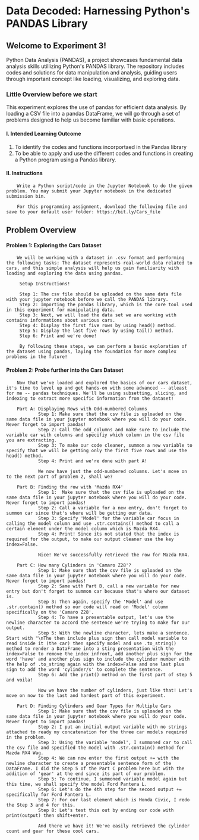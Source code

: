 # Data Decoded: Harnessing Python's PANDAS Library

## Welcome to Experiment 3!
Python Data Analysis (PANDAS), a project showcases fundamental data analysis skills utillizing Python's PANDAS library. The repository includes codes and solutions for data manipulation and analysis, guiding users through important concept like loading, visualizing, and exploring data.

### Little Overview before we start
This experiment explores the use of pandas for efficient data analysis. By loading a CSV file into a pandas DataFrame, we will go through a set of problems designed to help us become familiar with basic operations.

#### I. Intended Learning Outcome
1. To identify the codes and functions incorportaed in the Pandas library
2. To be able to apply and use the different codes and functions in creating a Python program using a Pandas library.

#### II. Instructions
        Write a Python script/code in the Jupyter Notebook to do the given problem. You may submit your Jupyter notebook in the dedicated submission bin.

        For this programming assignment, download the following file and save to your default user folder: https://bit.ly/Cars_file

## Problem Overview
#### Problem 1: Exploring the Cars Dataset
        We will be working with a dataset in .csv format and performing the following tasks: The dataset represents real-world data related to cars, and this simple analysis will help us gain familiarity with loading and exploring the data using pandas.

         Setup Instructions!

         Step 1: The csv file should be uploaded on the same data file with your jupyter notebook before we call the PANDAS library.
         Step 2: Importing the pandas library, which is the core tool used in this experiment for manipulating data.
         Step 3: Next, we will load the data set we are working with contains informations about various cars.
         Step 4: Display the first five rows by using head() method.
         Step 5: Display the last five rows by using tail() method.
         Step 6: Print and we're done!

         By following these steps, we can perform a basic exploration of the dataset using pandas, laying the foundation for more complex problems in the future!

#### Problem 2: Probe further into the Cars Dataset
        Now that we've loaded and explored the basics of our cars dataset, it's time to level up and get hands-on with some advanced -- atleast for me -- pandas techniques. We'll be using subsetting, slicing, and indexing to extract more specific information from the dataset!

        Part A: Displaying Rows with Odd-numbered Columns
                Step 1: Make sure that the csv file is uploaded on the same data file in your jupyter notebook where you will do your code. Never forget to import pandas!
                Step 2: Call the odd_columns and make sure to include the variable car with columns and specifiy which column in the csv file you are extracting.
                Step 3: To make our code cleaner, summon a new variable to specify that we will be getting only the first five rows and use the head() method.
                Step 4: Print and we're done with part A!

                We now have just the odd-numbered columns. Let's move on to the next part of problem 2, shall we?

        Part B: Finding the row with 'Mazda RX4'
                Step 1:  Make sure that the csv file is uploaded on the same data file in your jupyter notebook where you will do your code. Never forget to import pandas!
                Step 2: Call a variable for a new entry, don't forget to summon car since that's where will be getting our data. 
                Step 3: Specify 'Model' for the variable car focus in calling the model column and use .str.contains() method to call a certain element under the model column which is Mazda RX4.
                Step 4: Print! Since its not stated that the index is required for the output, to make our output cleaner use the key index=False.

                Nice! We've successfully retrieved the row for Mazda RX4.

        Part C: How many Cylinders in 'Camaro Z28'?
                Step 1: Make sure that the csv file is uploaded on the same data file in your jupyter notebook where you will do your code. Never forget to import pandas!
                Step 2: Same with Part B, call a new variable for new entry but don't forget to summon car because that's where our dataset is. 
                Step 3: Then again, specify the 'Model' and use .str.contain() method so our code will read on 'Model' column specifically on the 'Camaro Z28'.
                Step 4: To have a presentable output, let's use the newline character to accord the sentence we're trying to make for our output.
                Step 5: With the newline character, lets make a sentence. Start with "\nThe then include plus sign then call model variable to read inside it (the car) then specify model and use .to_string() method to render a DataFrame into a sting presentation with the index=False to remove the index infront, add another plus sign for the word 'have' and another plus sign to include the cylinder number with the help of .to_string again with the index=False and one last plus sign to add the word 'cylinder/s' to complete the sentence.
                Step 6: Add the print() method on the first part of step 5 and voila!

                Now we have the number of cylinders, just like that! Let's move on now to the last and hardest part of this experiment.

        Part D: Finding Cylinders and Gear Types for Multiple Cars
                Step 1: Make sure that the csv file is uploaded on the same data file in your jupyter notebook where you will do your code. Never forget to import pandas!
                Step 2: I put an initial output variable with no strings attached to ready my concatenation for the three car models required in the problem.
                Step 3: Using the variable 'model', I summoned car to call the csv file and specified the model with .str.contain() method for Mazda RX4 Wag.
                Step 4: We can now enter the first output += with the newline character to create a presentable sentence form of the DataFrame. I did the Step 5 of the Part C problem here but with the addition of 'gear' at the end since its part of our problem.
                Step 5: To continue, I summoned variable model again but this time, we shall specify the model Ford Pantera L.
                Step 6: Let's do the 4th step for the second output += specifically for Ford Pantera L.
                Step 7: For our last element which is Honda Civic, I redo the Step 3 and 4 for this.
                Step 8: Let's test this out by ending our code with print(output) then shift+enter.

                And there we have it! We've easily retrieved the cylinder count and gear for these cool cars. 
        
